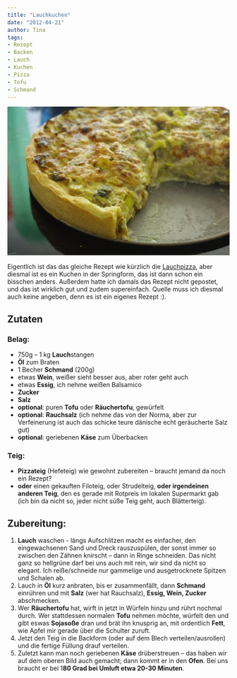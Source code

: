 ```yaml
---
title: "Lauchkuchen"
date: "2012-04-21" 
author: Tina
tags:
- Rezept
- Backen
- Lauch
- Kuchen
- Pizza
- Tofu
- Schmand
---
```


![Lauchkuchen](images/lauchkuchen.jpg)

Eigentlich ist das das gleiche Rezept wie kürzlich die [Lauchpizza](/posts/2012/03/lauchpizza/), aber diesmal ist es ein Kuchen in der Springform, das ist dann schon ein bisschen anders. Außerdem hatte ich damals das Rezept nicht gepostet, und das ist wirklich gut und zudem supereinfach. Quelle muss ich diesmal auch keine angeben, denn es ist ein eigenes Rezept :).

## Zutaten

### **Belag**:

- 750g – 1 kg **Lauch**stangen
- **Öl** zum Braten
- 1 Becher **Schmand** (200g)
- etwas **Wein**, weißer sieht besser aus, aber roter geht auch
- etwas **Essig**, ich nehme weißen Balsamico
- **Zucker**
- **Salz**
- **optional**: puren **Tofu** oder **Räuchertofu**, gewürfelt
- **optional**: **Rauchsalz** (ich nehme das von der Norma, aber zur Verfeinerung ist auch das schicke teure dänische echt geräucherte Salz gut)
- **optional**: geriebenen **Käse** zum Überbacken

### **Teig:**

- **Pizzateig** (Hefeteig) wie gewohnt zubereiten – braucht jemand da noch ein Rezept?
- **oder** einen gekauften Filoteig, oder Strudelteig, **oder irgendeinen anderen Teig**, den es gerade mit Rotpreis im lokalen Supermarkt gab (ich bin da nicht so, jeder nicht süße Teig geht, auch Blätterteig).

## Zubereitung:

1. **Lauch** waschen - längs Aufschlitzen macht es einfacher, den eingewachsenen Sand und Dreck rauszuspülen, der sonst immer so zwischen den Zähnen knirscht – dann in Ringe schneiden. Das nicht ganz so hellgrüne darf bei uns auch mit rein, wir sind da nicht so elegant. Ich reiße/schneide nur gammelige und ausgetrocknete Spitzen und Schalen ab.
2. Lauch in **Öl** kurz anbraten, bis er zusammenfällt, dann **Schmand** einrühren und mit **Salz** (wer hat Rauchsalz), **Essig, Wein, Zucker** abschmecken.
3. Wer **Räuchertofu** hat, wirft in jetzt in Würfeln hinzu und rührt nochmal durch. Wer stattdessen normalen **Tofu** nehmen möchte, würfelt den und gibt eswas **Sojasoße** dran und brät ihn knusprig an, mit ordentlich **Fett**, wie Apfel mir gerade über die Schulter zuruft.
4. Jetzt den Teig in die Backform (oder auf dem Blech verteilen/ausrollen) und die fertige Füllung drauf verteilen.
5. Zuletzt kann man noch geriebenen **Käse** drüberstreuen – das haben wir auf dem oberen Bild auch gemacht; dann kommt er in den **Ofen**. Bei uns braucht er bei 1**80 Grad bei Umluft etwa 20-30 Minuten**.
